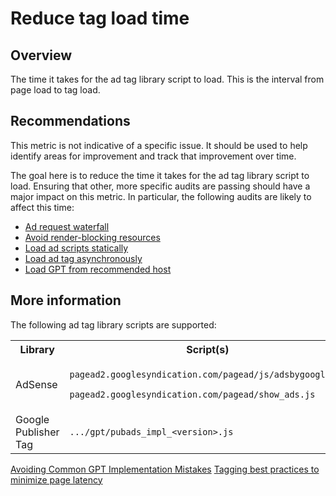 # Reduce tag load time

## Overview

The time it takes for the ad tag library script to load. This is the interval
from page load to tag load.

## Recommendations

This metric is not indicative of a specific issue. It should be used to help
identify areas for improvement and track that improvement over time.

The goal here is to reduce the time it takes for the ad tag library script to
load. Ensuring that other, more specific audits are passing should have a major
impact on this metric. In particular, the following audits are likely to affect
this time:

* [Ad request waterfall](./ad-request-critical-path)
* [Avoid render-blocking resources](./ad-render-blocking-resources)
* [Load ad scripts statically](./script-injected-tags)
* [Load ad tag asynchronously](./async-ad-tags)
* [Load GPT from recommended host](./loads-gpt-from-sgdn)

## More information

The following ad tag library scripts are supported:

<table>
  <tr>
    <th>Library</th>
    <th>Script(s)</th>
  </tr>
  <tr>
    <td>AdSense</td>
    <td>
      <p><code>pagead2.googlesyndication.com/pagead/js/adsbygoogle.js</code></p>
      <p><code>pagead2.googlesyndication.com/pagead/show_ads.js</code></p>
    </td>
  </tr>
  <tr>
    <td>Google Publisher Tag</td>
    <td><code>.../gpt/pubads_impl_&lt;version&gt;.js</code></td>
  </tr>
</table>

[Avoiding Common GPT Implementation Mistakes](https://developers.google.com/publisher-tag/common_implementation_mistakes)
[Tagging best practices to minimize page latency](https://support.google.com/admanager/answer/7485975)
